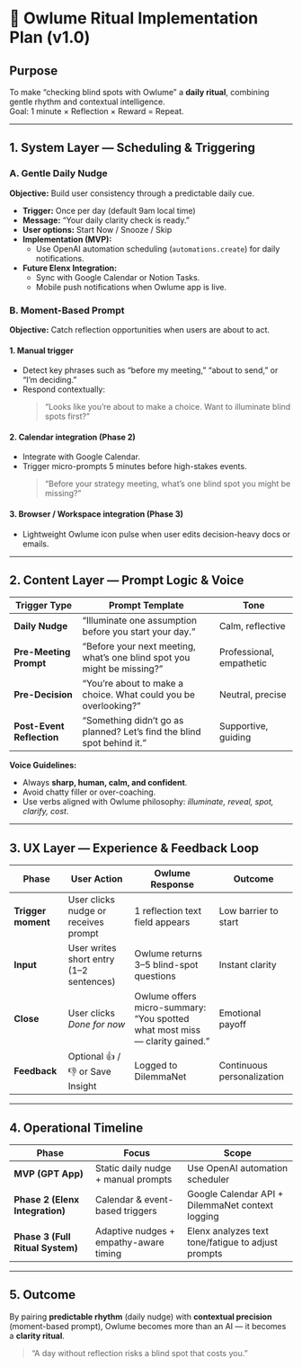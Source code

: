 # 🦉 Owlume Ritual Implementation Plan (v1.0)

## Purpose
To make “checking blind spots with Owlume” a **daily ritual**, combining gentle rhythm and contextual intelligence.  
Goal: 1 minute × Reflection × Reward = Repeat.

---

## 1. System Layer — Scheduling & Triggering

### A. Gentle Daily Nudge
**Objective:** Build user consistency through a predictable daily cue.

- **Trigger:** Once per day (default 9am local time)
- **Message:** “Your daily clarity check is ready.”
- **User options:** Start Now / Snooze / Skip
- **Implementation (MVP):**
  - Use OpenAI automation scheduling (`automations.create`) for daily notifications.
- **Future Elenx Integration:**
  - Sync with Google Calendar or Notion Tasks.
  - Mobile push notifications when Owlume app is live.

### B. Moment-Based Prompt
**Objective:** Catch reflection opportunities when users are about to act.

#### 1. Manual trigger
- Detect key phrases such as “before my meeting,” “about to send,” or “I’m deciding.”
- Respond contextually:
  > “Looks like you’re about to make a choice. Want to illuminate blind spots first?”

#### 2. Calendar integration (Phase 2)
- Integrate with Google Calendar.
- Trigger micro-prompts 5 minutes before high-stakes events.
  > “Before your strategy meeting, what’s one blind spot you might be missing?”

#### 3. Browser / Workspace integration (Phase 3)
- Lightweight Owlume icon pulse when user edits decision-heavy docs or emails.

---

## 2. Content Layer — Prompt Logic & Voice

| Trigger Type | Prompt Template | Tone |
|---------------|----------------|------|
| **Daily Nudge** | “Illuminate one assumption before you start your day.” | Calm, reflective |
| **Pre-Meeting Prompt** | “Before your next meeting, what’s one blind spot you might be missing?” | Professional, empathetic |
| **Pre-Decision** | “You’re about to make a choice. What could you be overlooking?” | Neutral, precise |
| **Post-Event Reflection** | “Something didn’t go as planned? Let’s find the blind spot behind it.” | Supportive, guiding |

**Voice Guidelines:**
- Always **sharp, human, calm, and confident**.
- Avoid chatty filler or over-coaching.
- Use verbs aligned with Owlume philosophy: *illuminate, reveal, spot, clarify, cost*.

---

## 3. UX Layer — Experience & Feedback Loop

| Phase | User Action | Owlume Response | Outcome |
|--------|--------------|----------------|----------|
| **Trigger moment** | User clicks nudge or receives prompt | 1 reflection text field appears | Low barrier to start |
| **Input** | User writes short entry (1–2 sentences) | Owlume returns 3–5 blind-spot questions | Instant clarity |
| **Close** | User clicks *Done for now* | Owlume offers micro-summary: “You spotted what most miss — clarity gained.” | Emotional payoff |
| **Feedback** | Optional 👍 / 👎 or Save Insight | Logged to DilemmaNet | Continuous personalization |

---

## 4. Operational Timeline

| Phase | Focus | Scope |
|--------|--------|--------|
| **MVP (GPT App)** | Static daily nudge + manual prompts | Use OpenAI automation scheduler |
| **Phase 2 (Elenx Integration)** | Calendar & event-based triggers | Google Calendar API + DilemmaNet context logging |
| **Phase 3 (Full Ritual System)** | Adaptive nudges + empathy-aware timing | Elenx analyzes text tone/fatigue to adjust prompts |

---

## 5. Outcome

By pairing **predictable rhythm** (daily nudge) with **contextual precision** (moment-based prompt), Owlume becomes more than an AI — it becomes a **clarity ritual**.

> “A day without reflection risks a blind spot that costs you.”
